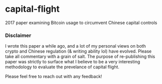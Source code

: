# capital-flight
2017 paper examining Bitcoin usage to circumvent Chinese capital controls

### Disclaimer
I wrote this paper a while ago, and a lot of my personal views on both crypto and Chinese regulation (& writing ability lol) have evolved.  Please take all commentary with a grain of salt.  The purpose of re-publishing this paper was strictly to surface what I believe to be a very interesting methodology to evaluate the prevelance of capital flight.

Please feel free to reach out with any feedback!
